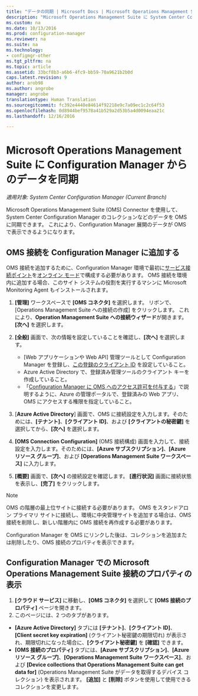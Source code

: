 ```yaml
---
title: "データの同期 | Microsoft Docs | Microsoft Operations Management Suite "
description: "Microsoft Operations Management Suite に System Center Configuration Manager からのデータを同期します。"
ms.custom: na
ms.date: 10/13/2016
ms.prod: configuration-manager
ms.reviewer: na
ms.suite: na
ms.technology:
- configmgr-other
ms.tgt_pltfrm: na
ms.topic: article
ms.assetid: 33bcf8b3-a6b6-4fc9-bb59-70a9621b2b0d
caps.latest.revision: 9
author: arob98
ms.author: angrobe
manager: angrobe
translationtype: Human Translation
ms.sourcegitcommit: fc392e4440e84614f92218e9c7a09ec1c2c64f53
ms.openlocfilehash: 0d8944bef9578a41b529a2d53b5a4d0094eaa21c
ms.lasthandoff: 12/16/2016

---
```

# <a name="sync-data-from-configuration-manager-to-the-microsoft-operations-management-suite"></a>Microsoft Operations Management Suite に Configuration Manager からのデータを同期

*適用対象: System Center Configuration Manager (Current Branch)*

Microsoft Operations Management Suite (OMS) Connector を使用して、System Center Configuration Manager のコレクションなどのデータを OMS に同期できます。 これにより、Configuration Manager 展開のデータが OMS で表示できるようになります。

## <a name="add-an-oms-connection-to-configuration-manager"></a>OMS 接続を Configuration Manager に追加する

OMS 接続を追加するために、Configuration Manager 環境で最初に[サービス接続ポイント](../../../core/servers/deploy/configure/about-the-service-connection-point.md)を[オンライン モード](https://azure.microsoft.com/en-us/documentation/articles/resource-group-create-service-principal-portal/)で構成する必要があります。 OMS 接続を環境内に追加する場合、このサイト システムの役割を実行するマシンに Microsoft Monitoring Agent もインストールされます。
1.  **[管理]** ワークスペースで **[OMS コネクタ]** を選択します。 リボンで、[Operations Management Suite への接続の作成] をクリックします。 これにより、**Operation Management Suite への接続ウィザード**が開きます。 **[次へ]** を選択します。
2.  **[全般]** 画面で、次の情報を設定していることを確認し、**[次へ]** を選択します。

    * [Web アプリケーションや Web API] 管理ツールとして Configuration Manager を登録し、[この登録のクライアント ID](https://azure.microsoft.com/documentation/articles/active-directory-integrating-applications/) を設定していること。
    * Azure Active Directory で、登録済み管理ツールのクライアント キーを作成していること。
    * 「[Configuration Manager に OMS へのアクセス許可を付与する](https://azure.microsoft.com/en-us/documentation/articles/log-analytics-sccm/#provide-configuration-manager-with-permissions-to-oms)」で説明するように、Azure の管理ポータルで、登録済みの Web アプリ、OMS にアクセスする権限を指定していること。

3.  [**Azure Active Directory**] 画面で、OMS に接続設定を入力します。そのためには、**[テナント]**、**[クライアント ID]**、および **[クライアントの秘密鍵]** を選択してから、**[次へ]** を選択します。
4.  **[OMS Connection Configuration]** (OMS 接続構成) 画面を入力して、接続設定を入力します。そのためには、**[Azure サブスクリプション]**、**[Azure リソース グループ]**、および **[Operations Management Suite ワークスペース]** に入力します。
5.  **[概要]** 画面で、**[次へ]** の接続設定を確認します。 **[進行状況]** 画面に接続状態を表示し、**[完了]** をクリックします。

> [!NOTE]
> OMS の階層の最上位サイトに接続する必要があります。 OMS をスタンドアロン プライマリ サイトに接続し、環境に中央管理サイトを追加する場合は、OMS 接続を削除し、新しい階層内に OMS 接続を再作成する必要があります。

Configuration Manager を OMS にリンクした後は、コレクションを追加または削除したり、OMS 接続のプロパティを表示できます。

## <a name="viewing-microsoft-operations-management-suite-connection-properties-in-configuration-manager"></a>Configuration Manager での Microsoft Operations Management Suite 接続のプロパティの表示

1.  **[クラウド サービス]** に移動し、**[OMS コネクタ]** を選択して **[OMS 接続のプロパティ]** ページを開きます。
2.  このページには、2 つのタブがあります。
  * **[Azure Active Directory]** タブには **[テナント]**、**[クライアント ID]**、**[Client secret key expiration]** (クライアント秘密鍵の期限切れ) が表示され、期限切れになった場合に、**[クライアント秘密鍵]** を **[確認]** できます。
  * **[OMS 接続のプロパティ]** タブには、**[Azure サブスクリプション]**、**[Azure リソース グループ]**、**[Operations Management Suite ワークスペース]**、および **[Device collections that Operations Management Suite can get data for]** (Operations Management Suite がデータを取得するデバイス コレクション) を表示されます。 **[追加]** と **[削除]** ボタンを使用して使用できるコレクションを変更します。

